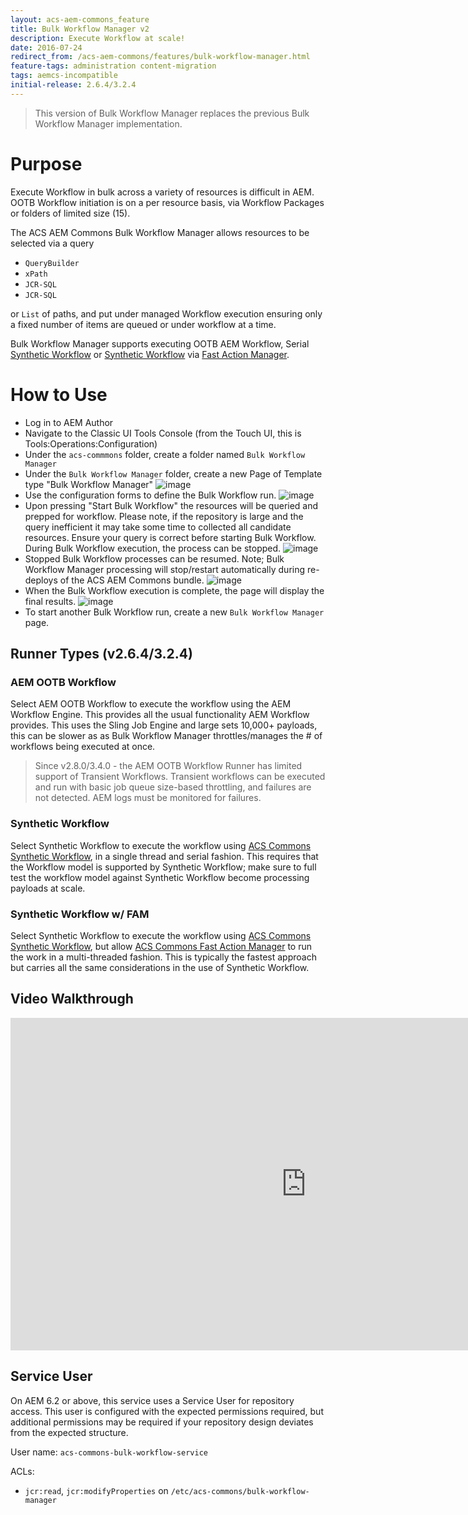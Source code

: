 ```yaml
---
layout: acs-aem-commons_feature
title: Bulk Workflow Manager v2
description: Execute Workflow at scale!
date: 2016-07-24
redirect_from: /acs-aem-commons/features/bulk-workflow-manager.html
feature-tags: administration content-migration
tags: aemcs-incompatible
initial-release: 2.6.4/3.2.4
---
```


> This version of Bulk Workflow Manager replaces the previous Bulk Workflow Manager implementation.

# Purpose

Execute Workflow in bulk across a variety of resources is difficult in AEM. OOTB Workflow initiation is on a per resource basis, via Workflow Packages or folders of limited size (15).

The ACS AEM Commons Bulk Workflow Manager allows resources to be selected via a query

* `QueryBuilder`
* `xPath`
* `JCR-SQL`
* `JCR-SQL`

or `List` of paths, and put under managed Workflow execution ensuring only a fixed number of items are queued or under workflow at a time.

Bulk Workflow Manager supports executing OOTB AEM Workflow, Serial [Synthetic Workflow](/acs-aem-commons/features/synthetic-workflow/index.html) or [Synthetic Workflow](/acs-aem-commons/features/synthetic-workflow/index.html) via [Fast Action Manager](/acs-aem-commons/features/fast-action-manager/index.html).

# How to Use

* Log in to AEM Author
* Navigate to the Classic UI Tools Console (from the Touch UI, this is Tools:Operations:Configuration)
* Under the `acs-commmons` folder, create a folder named `Bulk Workflow Manager`
* Under the `Bulk Workflow Manager` folder, create a new Page of Template type "Bulk Workflow Manager"
![image](images/step-1.png)
* Use the configuration forms to define the Bulk Workflow run.
![image](images/step-2.png)
* Upon pressing "Start Bulk Workflow" the resources will be queried and prepped for workflow. Please note, if the repository is large and the query inefficient it may take some time to collected all candidate resources. Ensure your query is correct before starting Bulk Workflow. During Bulk Workflow execution, the process can be stopped.
![image](images/step-3.png)
* Stopped Bulk Workflow processes can be resumed. Note; Bulk Workflow Manager processing will stop/restart automatically during re-deploys of the ACS AEM Commons bundle.
![image](images/step-4.png)
* When the Bulk Workflow execution is complete, the page will display the final results.
![image](images/step-5.png)
* To start another Bulk Workflow run, create a new `Bulk Workflow Manager` page.

## Runner Types (v2.6.4/3.2.4)

### AEM OOTB Workflow

Select AEM OOTB Workflow to execute the workflow using the AEM Workflow Engine. This provides all the usual functionality AEM Workflow provides. This uses the Sling Job Engine and large sets 10,000+ payloads, this can be slower as as Bulk Workflow Manager throttles/manages the # of workflows being executed at once.

> Since v2.8.0/3.4.0 - the AEM OOTB Workflow Runner has limited support of Transient Workflows. Transient workflows can be executed and run with basic job queue size-based throttling, and failures are not detected. AEM logs must be monitored for failures.

### Synthetic Workflow

Select Synthetic Workflow to execute the workflow using [ACS Commons Synthetic Workflow](/acs-aem-commons/features/synthetic-workflow/index.html), in a single thread and serial fashion. This requires that the Workflow model is supported by Synthetic Workflow; make sure to full test the workflow model against Synthetic Workflow become processing payloads at scale.  

### Synthetic Workflow w/ FAM

Select Synthetic Workflow to execute the workflow using [ACS Commons Synthetic Workflow](/acs-aem-commons/features/synthetic-workflow/index.html), but allow [ACS Commons Fast Action Manager](/acs-aem-commons/features/fast-action-manager/index.html) to run the work in a multi-threaded fashion. This is typically the fastest approach but carries all the same considerations in the use of Synthetic Workflow.

## Video Walkthrough

<iframe width="945" height="532" src="https://www.youtube.com/embed/tK4yE6Ys14Q?rel=0" frameborder="0" allowfullscreen></iframe>

## Service User

On AEM 6.2 or above, this service uses a Service User for repository access. This user is configured with
the expected permissions required, but additional permissions may be required if your repository design
deviates from the expected structure.

User name: `acs-commons-bulk-workflow-service`

ACLs:

* `jcr:read`, `jcr:modifyProperties` on `/etc/acs-commons/bulk-workflow-manager`